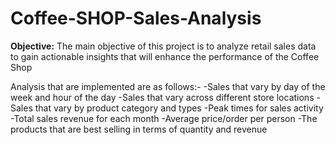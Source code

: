 # Coffee-SHOP-Sales-Analysis
**Objective:**
The main objective of this project is to analyze retail sales data to gain actionable insights that will enhance the performance of the Coffee Shop

Analysis that are implemented are as follows:-
-Sales that vary by day of the week and hour of the day
-Sales that vary across different store locations
-Sales that vary by product category and types
-Peak times for sales activity
-Total sales revenue for each month
-Average price/order per person
-The products that are best selling in terms of quantity and revenue
